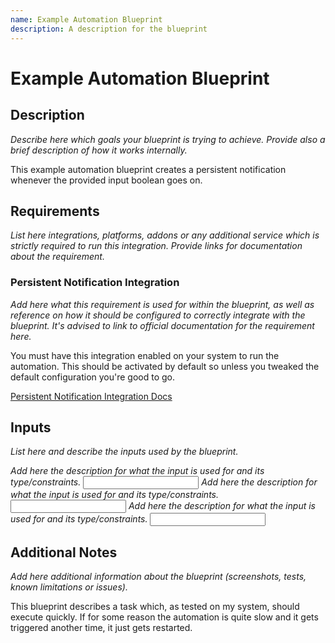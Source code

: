 ```yaml
---
name: Example Automation Blueprint
description: A description for the blueprint
---
```


# Example Automation Blueprint

## Description

_Describe here which goals your blueprint is trying to achieve. Provide also a brief description of how it works internally._

This example automation blueprint creates a persistent notification whenever the provided input boolean goes on.

## Requirements

_List here integrations, platforms, addons or any additional service which is strictly required to run this integration. Provide links for documentation about the requirement._

### Persistent Notification Integration

_Add here what this requirement is used for within the blueprint, as well as reference on how it should be configured to correctly integrate with the blueprint. It's advised to link to official documentation for the requirement here._

You must have this integration enabled on your system to run the automation. This should be activated by default so unless you tweaked the default configuration you're good to go.

[Persistent Notification Integration Docs](https://www.home-assistant.io/integrations/persistent_notification/)

## Inputs

_List here and describe the inputs used by the blueprint._

_Add here the description for what the input is used for and its type/constraints._
<Input
 name='Example Input Boolean'
 description='The boolean input which will activate the automation. This input is required.'
 selector='boolean'
 required
 />
 _Add here the description for what the input is used for and its type/constraints._
<Input
 name='Example Text'
 description='The text which will be displayed as message in the persistent notification. This input is optional.'
 selector='text'
 />
_Add here the description for what the input is used for and its type/constraints._
<Input
 name='Example Input Device'
 description='A device input which demonstrates how to document an input with a specific requirement. As a bare example, this input is required only if using the MQTT Integration.'
 selector='device'
 required='MQTT Integration'
 />

## Additional Notes

_Add here additional information about the blueprint (screenshots, tests, known limitations or issues)._

This blueprint describes a task which, as tested on my system, should execute quickly. If for some reason the automation is quite slow and it gets triggered another time, it just gets restarted.
